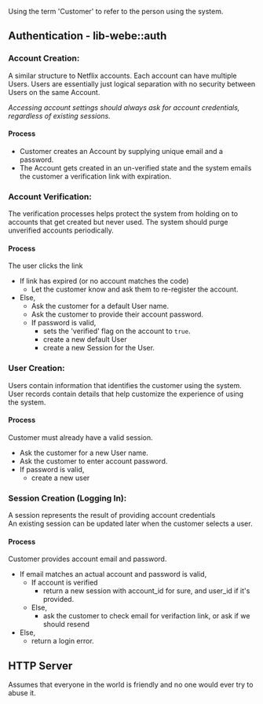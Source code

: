 Using the term 'Customer' to refer to the person using the system.

## Authentication - lib-webe::auth

### Account Creation:
A similar structure to Netflix accounts.  Each account can have multiple Users. Users are essentially just logical separation with no security between Users on the same Account.

*Accessing account settings should always ask for account credentials, regardless of existing sessions.*

#### Process
 - Customer creates an Account by supplying unique email and a password.
 - The Account gets created in an un-verified state and the system emails the customer a verification link with expiration.

### Account Verification:
The verification processes helps protect the system from holding on to accounts that get created but never used.  The system should purge unverified accounts periodically.

#### Process 
The user clicks the link
- If link has expired (or no account matches the code)
  - Let the customer know and ask them to re-register the account. 
- Else,
  - Ask the customer for a default User name.
  - Ask the customer to provide their account password.
  - If password is valid, 
    - sets the 'verified' flag on the account to `true`.  
    - create a new default User
    - create a new Session for the User.

### User Creation:
Users contain information that identifies the customer using the system.  User records contain details that help customize the experience of using the system.

#### Process

Customer must already have a valid session.
- Ask the customer for a new User name.
- Ask the customer to enter account password.
- If password is valid,
  - create a new user

### Session Creation (Logging In):
A session represents the result of providing account credentials  
An existing session can be updated later when the customer selects a user.

#### Process

Customer provides account email and password.
- If email matches an actual account and password is valid,
  - If account is verified
    - return a new session with account_id for sure, and user_id if it's provided.
  - Else,
    - ask the customer to check email for verifaction link, or ask if we should resend
- Else,
  - return a login error.

## HTTP Server

Assumes that everyone in the world is friendly and no one would ever try to abuse it.

